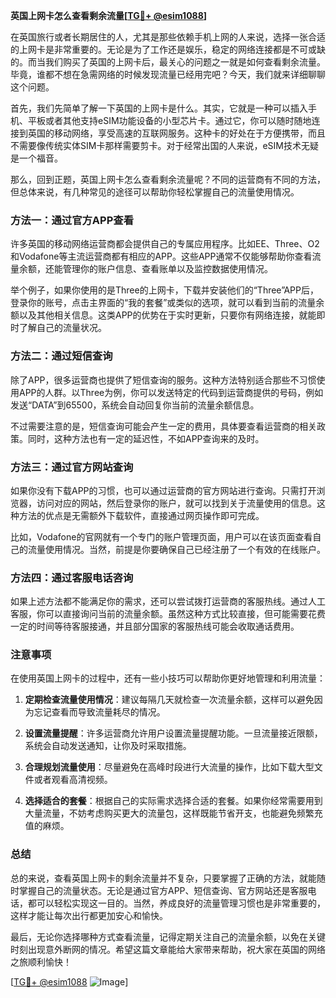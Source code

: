 **英国上网卡怎么查看剩余流量[[TG💪+ @esim1088](https://t.me/s/esim1088)]**

在英国旅行或者长期居住的人，尤其是那些依赖手机上网的人来说，选择一张合适的上网卡是非常重要的。无论是为了工作还是娱乐，稳定的网络连接都是不可或缺的。而当我们购买了英国的上网卡后，最关心的问题之一就是如何查看剩余流量。毕竟，谁都不想在急需网络的时候发现流量已经用完吧？今天，我们就来详细聊聊这个问题。

首先，我们先简单了解一下英国的上网卡是什么。其实，它就是一种可以插入手机、平板或者其他支持eSIM功能设备的小型芯片卡。通过它，你可以随时随地连接到英国的移动网络，享受高速的互联网服务。这种卡的好处在于方便携带，而且不需要像传统实体SIM卡那样需要剪卡。对于经常出国的人来说，eSIM技术无疑是一个福音。

那么，回到正题，英国上网卡怎么查看剩余流量呢？不同的运营商有不同的方法，但总体来说，有几种常见的途径可以帮助你轻松掌握自己的流量使用情况。

### 方法一：通过官方APP查看

许多英国的移动网络运营商都会提供自己的专属应用程序。比如EE、Three、O2和Vodafone等主流运营商都有相应的APP。这些APP通常不仅能够帮助你查看流量余额，还能管理你的账户信息、查看账单以及监控数据使用情况。

举个例子，如果你使用的是Three的上网卡，下载并安装他们的“Three”APP后，登录你的账号，点击主界面的“我的套餐”或类似的选项，就可以看到当前的流量余额以及其他相关信息。这类APP的优势在于实时更新，只要你有网络连接，就能即时了解自己的流量状况。

### 方法二：通过短信查询

除了APP，很多运营商也提供了短信查询的服务。这种方法特别适合那些不习惯使用APP的人群。以Three为例，你可以发送特定的代码到运营商提供的号码，例如发送“DATA”到65500，系统会自动回复你当前的流量余额信息。

不过需要注意的是，短信查询可能会产生一定的费用，具体要查看运营商的相关政策。同时，这种方法也有一定的延迟性，不如APP查询来的及时。

### 方法三：通过官方网站查询

如果你没有下载APP的习惯，也可以通过运营商的官方网站进行查询。只需打开浏览器，访问对应的网站，然后登录你的账户，就可以找到关于流量使用的信息。这种方法的优点是无需额外下载软件，直接通过网页操作即可完成。

比如，Vodafone的官网就有一个专门的账户管理页面，用户可以在该页面查看自己的流量使用情况。当然，前提是你要确保自己已经注册了一个有效的在线账户。

### 方法四：通过客服电话咨询

如果上述方法都不能满足你的需求，还可以尝试拨打运营商的客服热线。通过人工客服，你可以直接询问当前的流量余额。虽然这种方式比较直接，但可能需要花费一定的时间等待客服接通，并且部分国家的客服热线可能会收取通话费用。

### 注意事项

在使用英国上网卡的过程中，还有一些小技巧可以帮助你更好地管理和利用流量：

1. **定期检查流量使用情况**：建议每隔几天就检查一次流量余额，这样可以避免因为忘记查看而导致流量耗尽的情况。
   
2. **设置流量提醒**：许多运营商允许用户设置流量提醒功能。一旦流量接近限额，系统会自动发送通知，让你及时采取措施。

3. **合理规划流量使用**：尽量避免在高峰时段进行大流量的操作，比如下载大型文件或者观看高清视频。

4. **选择适合的套餐**：根据自己的实际需求选择合适的套餐。如果你经常需要用到大量流量，不妨考虑购买更大的流量包，这样既能节省开支，也能避免频繁充值的麻烦。

### 总结

总的来说，查看英国上网卡的剩余流量并不复杂，只要掌握了正确的方法，就能随时掌握自己的流量状态。无论是通过官方APP、短信查询、官方网站还是客服电话，都可以轻松实现这一目的。当然，养成良好的流量管理习惯也是非常重要的，这样才能让每次出行都更加安心和愉快。

最后，无论你选择哪种方式查看流量，记得定期关注自己的流量余额，以免在关键时刻出现意外断网的情况。希望这篇文章能给大家带来帮助，祝大家在英国的网络之旅顺利愉快！

[[TG💪+ @esim1088](https://t.me/s/esim1088) ![Image](https://i.postimg.cc/4NQfJmqS/Snipaste-2025-05-13-00-14-12.png)]